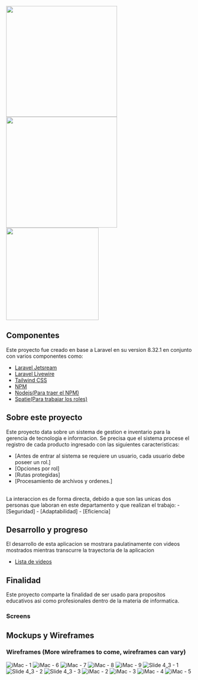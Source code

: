 <p><a href="https://laravel.com" target="_blank"><img src="https://raw.githubusercontent.com/laravel/art/master/logo-lockup/5%20SVG/2%20CMYK/1%20Full%20Color/laravel-logolockup-cmyk-red.svg" width="300"></a>
<a href="https://tailwindcss.com/" target="_blank"><img src="https://images-wixmp-ed30a86b8c4ca887773594c2.wixmp.com/f/56d8c5c6-c054-4775-bfd1-624822a173aa/defpnnk-eda1f6ed-8044-4589-ab32-2094e4f6e03b.png?token=eyJ0eXAiOiJKV1QiLCJhbGciOiJIUzI1NiJ9.eyJzdWIiOiJ1cm46YXBwOiIsImlzcyI6InVybjphcHA6Iiwib2JqIjpbW3sicGF0aCI6IlwvZlwvNTZkOGM1YzYtYzA1NC00Nzc1LWJmZDEtNjI0ODIyYTE3M2FhXC9kZWZwbm5rLWVkYTFmNmVkLTgwNDQtNDU4OS1hYjMyLTIwOTRlNGY2ZTAzYi5wbmcifV1dLCJhdWQiOlsidXJuOnNlcnZpY2U6ZmlsZS5kb3dubG9hZCJdfQ.h13GFs7weRBdcH4D-Ljs0TpbwrOVZaHgRBcxQvscXwY" width="300"></a>
<a href="jetstream.laravel.com/" target="_blank"><img src="https://images-wixmp-ed30a86b8c4ca887773594c2.wixmp.com/f/56d8c5c6-c054-4775-bfd1-624822a173aa/defpnx4-adee9ada-bec3-4ef8-be7b-9c27313878c8.png/v1/fill/w_1280,h_640,strp/jetstream_by_korg5_defpnx4-fullview.png?token=eyJ0eXAiOiJKV1QiLCJhbGciOiJIUzI1NiJ9.eyJzdWIiOiJ1cm46YXBwOiIsImlzcyI6InVybjphcHA6Iiwib2JqIjpbW3sicGF0aCI6IlwvZlwvNTZkOGM1YzYtYzA1NC00Nzc1LWJmZDEtNjI0ODIyYTE3M2FhXC9kZWZwbng0LWFkZWU5YWRhLWJlYzMtNGVmOC1iZTdiLTljMjczMTM4NzhjOC5wbmciLCJoZWlnaHQiOiI8PTY0MCIsIndpZHRoIjoiPD0xMjgwIn1dXSwiYXVkIjpbInVybjpzZXJ2aWNlOmltYWdlLndhdGVybWFyayJdLCJ3bWsiOnsicGF0aCI6Ilwvd21cLzU2ZDhjNWM2LWMwNTQtNDc3NS1iZmQxLTYyNDgyMmExNzNhYVwva29yZzUtNC5wbmciLCJvcGFjaXR5Ijo5NSwicHJvcG9ydGlvbnMiOjAuNDUsImdyYXZpdHkiOiJjZW50ZXIifX0.QNfHFzy5tVJCEi7QcZpyu6iYa2E-wXYI7ycLrCGFdLs" width="250"></a></p>

## Componentes

Este proyecto fue creado en base a Laravel en su version 8.32.1 en conjunto con varios componentes como:
- [Laravel Jetsream](https://jetstream.laravel.com/2.x/installation.html)
- [Laravel Livewire](https://laravel-livewire.com/docs/2.x/quickstart)
- [Tailwind CSS](https://tailwindcss.com/docs/installation)
- [NPM](https://www.npmjs.com/)
- [Nodejs(Para traer el NPM)](https://nodejs.org/en/)
- [Spatie(Para trabajar los roles)](https://spatie.be/docs/laravel-permission/v3/introduction)

## Sobre este proyecto

Este proyecto data sobre un sistema de gestion e inventario para la gerencia de tecnologia e informacion.
Se precisa que el sistema procese el registro de cada producto ingresado con las siguientes caracteristicas:
- [Antes de entrar al sistema se requiere un usuario, cada usuario debe poseer un rol.]
- [Opciones por rol]
- [Rutas protegidas]
- [Procesamiento de archivos y ordenes.]
<br>
La interaccion es de forma directa, debido a que son las unicas dos personas que laboran en este departamento y que realizan el trabajo:
- [Seguridad]
- [Adaptabilidad]
- [Eficiencia]

## Desarrollo y progreso

El desarrollo de esta aplicacion se mostrara paulatinamente con videos mostrados mientras transcurre la trayectoria de la aplicacion
<br>
- [Lista de videos](https://www.youtube.com/playlist?list=PL68tYPXSXBc_6SbMbTwFOqWqobpbkmcWK)
## Finalidad

 Este proyecto comparte la finalidad de ser usado para propositos educativos asi como profesionales dentro de la materia de informatica.

### Screens


## Mockups y Wireframes

### Wireframes (More wireframes to come, wireframes can vary)

![iMac - 1](https://user-images.githubusercontent.com/43525693/111818181-47cce300-88b5-11eb-88b7-de0f8f4249d4.png)
![iMac - 6](https://user-images.githubusercontent.com/43525693/111818218-51564b00-88b5-11eb-80f0-9259256abf98.png)
![iMac - 7](https://user-images.githubusercontent.com/43525693/111818226-52877800-88b5-11eb-9c62-f6b35961a6e4.png)
![iMac - 8](https://user-images.githubusercontent.com/43525693/111818227-52877800-88b5-11eb-80d1-a37b0d9ee888.png)
![iMac - 9](https://user-images.githubusercontent.com/43525693/111818233-53b8a500-88b5-11eb-8f27-404a89d0ff58.png)
![Slide 4_3 - 1](https://user-images.githubusercontent.com/43525693/111818235-54513b80-88b5-11eb-9726-3527aef7a662.png)
![Slide 4_3 - 2](https://user-images.githubusercontent.com/43525693/111818239-54e9d200-88b5-11eb-8765-1250098918f5.png)
![Slide 4_3 - 3](https://user-images.githubusercontent.com/43525693/111818240-54e9d200-88b5-11eb-93bf-e3cb07b6fa3c.png)
![iMac - 2](https://user-images.githubusercontent.com/43525693/111818205-4e5b5a80-88b5-11eb-96a5-69cb32f6b13f.png)
![iMac - 3](https://user-images.githubusercontent.com/43525693/111818210-4f8c8780-88b5-11eb-9dc8-11fb96f98636.png)
![iMac - 4](https://user-images.githubusercontent.com/43525693/111818213-50251e00-88b5-11eb-8e32-a1e708b7ed39.png)
![iMac - 5](https://user-images.githubusercontent.com/43525693/111818215-50bdb480-88b5-11eb-9b87-75fb3ab5154d.png)